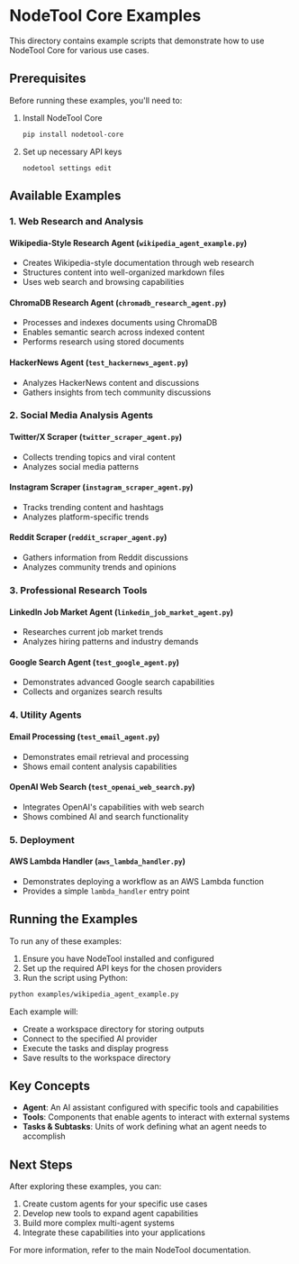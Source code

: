 # NodeTool Core Examples

This directory contains example scripts that demonstrate how to use NodeTool Core for various use cases.

## Prerequisites

Before running these examples, you'll need to:

1. Install NodeTool Core

   ```bash
   pip install nodetool-core
   ```

2. Set up necessary API keys
   ```
   nodetool settings edit
   ```

## Available Examples

### 1. Web Research and Analysis

#### Wikipedia-Style Research Agent (`wikipedia_agent_example.py`)

- Creates Wikipedia-style documentation through web research
- Structures content into well-organized markdown files
- Uses web search and browsing capabilities

#### ChromaDB Research Agent (`chromadb_research_agent.py`)

- Processes and indexes documents using ChromaDB
- Enables semantic search across indexed content
- Performs research using stored documents

#### HackerNews Agent (`test_hackernews_agent.py`)

- Analyzes HackerNews content and discussions
- Gathers insights from tech community discussions

### 2. Social Media Analysis Agents

#### Twitter/X Scraper (`twitter_scraper_agent.py`)

- Collects trending topics and viral content
- Analyzes social media patterns

#### Instagram Scraper (`instagram_scraper_agent.py`)

- Tracks trending content and hashtags
- Analyzes platform-specific trends

#### Reddit Scraper (`reddit_scraper_agent.py`)

- Gathers information from Reddit discussions
- Analyzes community trends and opinions

### 3. Professional Research Tools

#### LinkedIn Job Market Agent (`linkedin_job_market_agent.py`)

- Researches current job market trends
- Analyzes hiring patterns and industry demands

#### Google Search Agent (`test_google_agent.py`)

- Demonstrates advanced Google search capabilities
- Collects and organizes search results

### 4. Utility Agents

#### Email Processing (`test_email_agent.py`)

- Demonstrates email retrieval and processing
- Shows email content analysis capabilities

#### OpenAI Web Search (`test_openai_web_search.py`)

- Integrates OpenAI's capabilities with web search
- Shows combined AI and search functionality

### 5. Deployment

#### AWS Lambda Handler (`aws_lambda_handler.py`)

- Demonstrates deploying a workflow as an AWS Lambda function
- Provides a simple `lambda_handler` entry point

## Running the Examples

To run any of these examples:

1. Ensure you have NodeTool installed and configured
2. Set up the required API keys for the chosen providers
3. Run the script using Python:

```bash
python examples/wikipedia_agent_example.py
```

Each example will:

- Create a workspace directory for storing outputs
- Connect to the specified AI provider
- Execute the tasks and display progress
- Save results to the workspace directory

## Key Concepts

- **Agent**: An AI assistant configured with specific tools and capabilities
- **Tools**: Components that enable agents to interact with external systems
- **Tasks & Subtasks**: Units of work defining what an agent needs to accomplish

## Next Steps

After exploring these examples, you can:

1. Create custom agents for your specific use cases
2. Develop new tools to expand agent capabilities
3. Build more complex multi-agent systems
4. Integrate these capabilities into your applications

For more information, refer to the main NodeTool documentation.
